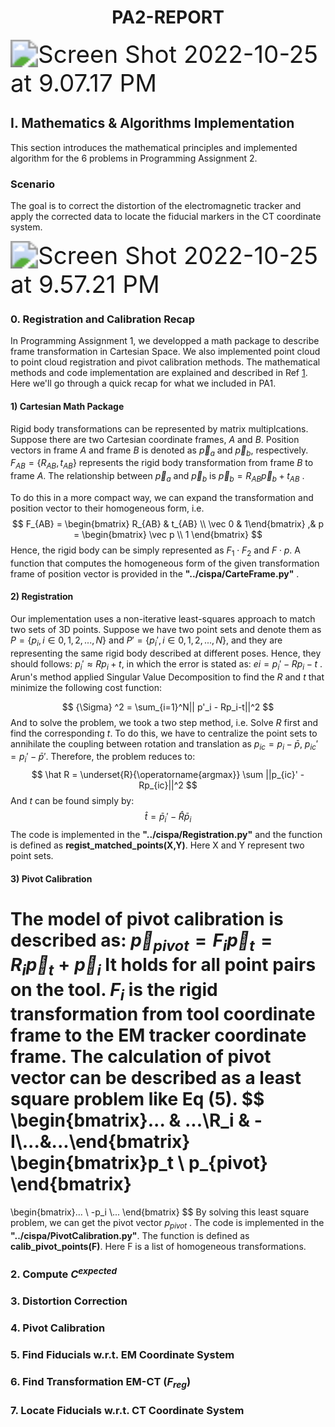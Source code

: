 <h1 align="center">PA2-REPORT</h1>

<img src="/Users/jeremy/Library/CloudStorage/OneDrive-Personal/601.655CIS1/Homework/ProgramAssignment/REPORT/PA2_REPORT.assets/Screen Shot 2022-10-25 at 9.07.17 PM.png" alt="Screen Shot 2022-10-25 at 9.07.17 PM" style="zoom:275%;" />

## I. Mathematics & Algorithms Implementation

This section introduces the mathematical principles and implemented algorithm for the 6 problems in Programming Assignment 2.

### Scenario

The goal is to correct the distortion of the electromagnetic tracker and apply the corrected data to locate the fiducial markers in the CT coordinate system.

<a id="Scene"></a>

<img src="/Users/jeremy/Library/CloudStorage/OneDrive-Personal/601.655CIS1/Homework/ProgramAssignment/REPORT/PA2_REPORT.assets/Screen Shot 2022-10-25 at 9.57.21 PM.png" alt="Screen Shot 2022-10-25 at 9.57.21 PM" style="zoom:275%;" />

### 0. Registration and Calibration Recap

In Programming Assignment 1, we developped a math package to describe frame transformation in Cartesian Space. We also implemented point cloud to point cloud registration and pivot calibration methods. The mathematical methods and code implementation are explained and described in Ref [1](). Here we'll go through a quick recap for what we included in PA1.

#### 1) Cartesian Math Package

Rigid body transformations can be represented by matrix multiplcations. Suppose there are two Cartesian coordinate frames, $A$ and $B$. Position vectors in frame $A$ and frame $B$ is denoted as $\vec p_a$ and $\vec p_b$, respectively. $F_{AB} = \{R_{AB}, t_{AB}\}$ represents the rigid body transformation from frame $B$ to frame $A$. The relationship between $\vec p_a$ and $\vec p_b$ is $\vec p_b = R_{AB} \vec p_b + t_{AB}$ . 

To do this in a more compact way, we can expand the transformation and position vector to their homogeneous form, i.e.
$$
F_{AB} = \begin{bmatrix} R_{AB} & t_{AB} \\ \vec 0 & 1\end{bmatrix} ,& p = \begin{bmatrix} \vec p \\ 1 \end{bmatrix}
$$
Hence, the rigid body can be simply represented as $F_1 \cdot F_2$ and $F \cdot p$. A function that computes the homogeneous form of the given transformation frame of position vector is provided in the **"../cispa/CarteFrame.py"** . 

#### 2) Registration

Our implementation uses a non-iterative least-squares approach to match two sets of 3D points. Suppose we have two point sets and denote them as $P = \{p_i, i \in 0,1,2,...,N\}$ and $P'= \{p_i', i \in 0,1,2,...,N\}$, and they are representing the same rigid body described at different poses. Hence, they should follows: $p_i' \approx Rp_i + t$, in which the error is stated as: $ei = p_i'-Rp_i-t$ . Arun's method applied Singular Value Decomposition to find the $R$ and $t$ that minimize the following cost function:

$$
{\Sigma} ^2  = \sum_{i=1}^N|| p'_i - Rp_i-t||^2
$$
And to solve the problem, we took a two step method, i.e. Solve $R$ first and find the corresponding $t$. To do this, we have to centralize the point sets to annihilate the coupling between rotation and translation as $p_{ic} = p_i - \bar p$, $p_{ic}' = p_i' - \bar p'$. Therefore, the problem reduces to:
$$
\hat R = \underset{R}{\operatorname{argmax}} \sum ||p_{ic}' - Rp_{ic}||^2
$$
And $t$ can be found simply by: 
$$
\hat t = \bar p_i' - \hat R \bar p_i
$$
The code is implemented in the **"../cispa/Registration.py"** and the function is defined as **regist_matched_points(X,Y)**. Here X and Y represent two point sets. 

#### 3) Pivot Calibration

The model of pivot calibration is described as: $\vec p_{pivot} = F_i \vec p_{t} = R_i \vec p_t + \vec p_i$
It holds for all point pairs on the tool. $F_i$ is the rigid transformation from tool coordinate frame to the EM tracker coordinate frame. The calculation of pivot vector can be described as a least square problem like Eq (5).
$$
\begin{bmatrix}... & ...\\R_i & -I\\...&...\end{bmatrix}
\begin{bmatrix}p_t \\ p_{pivot} \end{bmatrix}
=
\begin{bmatrix}... \\ -p_i \\... \end{bmatrix}
$$
By solving this least square problem, we can get the pivot vector $p_{pivot}$ . The code is implemented in the **"../cispa/PivotCalibration.py"**. The function is defined as **calib_pivot_points(F)**. Here F is a list of homogeneous transformations. 

### 2. Compute $C^{expected}$

### 3. Distortion Correction

### 4. Pivot Calibration

### 5. Find Fiducials w.r.t. EM Coordinate System

### 6. Find Transformation EM-CT ($F_{reg}$)

### 7. Locate Fiducials w.r.t. CT Coordinate System

